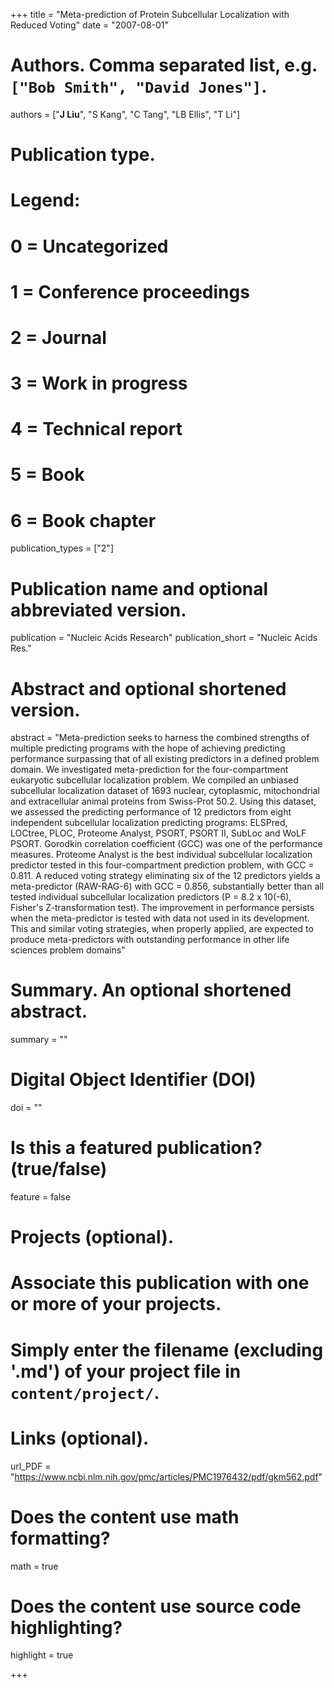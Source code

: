+++
title = "Meta-prediction of Protein Subcellular Localization with Reduced Voting"
date = "2007-08-01"

# Authors. Comma separated list, e.g. `["Bob Smith", "David Jones"]`.
authors = ["__J Liu__", "S Kang", "C Tang", "LB Ellis", "T Li"]

# Publication type.
# Legend:
# 0 = Uncategorized
# 1 = Conference proceedings
# 2 = Journal
# 3 = Work in progress
# 4 = Technical report
# 5 = Book
# 6 = Book chapter
publication_types = ["2"]

# Publication name and optional abbreviated version.
publication = "Nucleic Acids Research"
publication_short = "Nucleic Acids Res."

# Abstract and optional shortened version.
abstract = "Meta-prediction seeks to harness the combined strengths of multiple predicting programs with the hope of achieving predicting performance surpassing that of all existing predictors in a defined problem domain. We investigated meta-prediction for the four-compartment eukaryotic subcellular localization problem. We compiled an unbiased subcellular localization dataset of 1693 nuclear, cytoplasmic, mitochondrial and extracellular animal proteins from Swiss-Prot 50.2. Using this dataset, we assessed the predicting performance of 12 predictors from eight independent subcellular localization predicting programs: ELSPred, LOCtree, PLOC, Proteome Analyst, PSORT, PSORT II, SubLoc and WoLF PSORT. Gorodkin correlation coefficient (GCC) was one of the performance measures. Proteome Analyst is the best individual subcellular localization predictor tested in this four-compartment prediction problem, with GCC = 0.811. A reduced voting strategy eliminating six of the 12 predictors yields a meta-predictor (RAW-RAG-6) with GCC = 0.856, substantially better than all tested individual subcellular localization predictors (P = 8.2 x 10(-6), Fisher's Z-transformation test). The improvement in performance persists when the meta-predictor is tested with data not used in its development. This and similar voting strategies, when properly applied, are expected to produce meta-predictors with outstanding performance in other life sciences problem domains"

# Summary. An optional shortened abstract.
summary = ""

# Digital Object Identifier (DOI)
doi = ""

# Is this a featured publication? (true/false)
feature = false

# Projects (optional).
#   Associate this publication with one or more of your projects.
#   Simply enter the filename (excluding '.md') of your project file in `content/project/`.

# Links (optional).
url_PDF = "https://www.ncbi.nlm.nih.gov/pmc/articles/PMC1976432/pdf/gkm562.pdf"

# Does the content use math formatting?
math = true

# Does the content use source code highlighting?
highlight = true

+++

